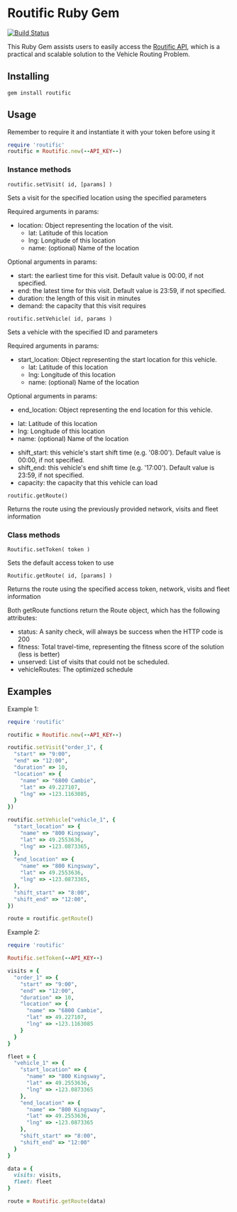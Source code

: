 Routific Ruby Gem
=================

[![Build Status](https://secure.travis-ci.org/asoesilo/routific-gem.png)](http://travis-ci.org/asoesilo/routific-gem)

This Ruby Gem assists users to easily access the [Routific API][1], which is a practical and scalable solution to the Vehicle Routing Problem.

  [1]: https://routific.com/developers

Installing
----------

`gem install routific`

Usage
-----
Remember to require it and instantiate it with your token before using it

```ruby
require 'routific'
routific = Routific.new(--API_KEY--)
```

### Instance methods

`routific.setVisit( id, [params] )`

Sets a visit for the specified location using the specified parameters

Required arguments in params:

- location: Object representing the location of the visit.
  + lat: Latitude of this location
  + lng: Longitude of this location
  + name: (optional) Name of the location

Optional arguments in params:

 - start: the earliest time for this visit. Default value is 00:00, if not specified.
 - end: the latest time for this visit. Default value is    23:59, if not specified.
 - duration: the length of this visit in minutes
 - demand: the capacity that this visit requires

`routific.setVehicle( id, params )`

Sets a vehicle with the specified ID and parameters

Required arguments in params:

- start_location: Object representing the start location for this vehicle.
  + lat: Latitude of this location
  + lng: Longitude of this location
  + name: (optional) Name of the location

Optional arguments in params:

 - end_location: Object representing the end location for this vehicle.
  + lat: Latitude of this location
  + lng: Longitude of this location
  + name: (optional) Name of the location

 - shift_start: this vehicle's start shift time (e.g. '08:00'). Default value is 00:00, if not specified.
 - shift_end: this vehicle's end shift time (e.g. '17:00'). Default value is 23:59, if not specified.
 - capacity: the capacity that this vehicle can load

`routific.getRoute()`

Returns the route using the previously provided network, visits and fleet information


### Class methods

`Routific.setToken( token )`

Sets the default access token to use

`Routific.getRoute( id, [params] )`

Returns the route using the specified access token, network, visits and fleet information


Both getRoute functions return the Route object, which has the following attributes:

 - status: A sanity check, will always be success when the HTTP code is 200
 - fitness: Total travel-time, representing the fitness score of the solution (less is better)
 - unserved: List of visits that could not be scheduled.
 - vehicleRoutes: The optimized schedule

Examples
--------
Example 1:

```ruby
require 'routific'

routific = Routific.new(--API_KEY--)

routific.setVisit("order_1", {
  "start" => "9:00",
  "end" => "12:00",
  "duration" => 10,
  "location" => {
    "name" => "6800 Cambie",
    "lat" => 49.227107,
    "lng" => -123.1163085,
  }
})

routific.setVehicle("vehicle_1", {
  "start_location" => {
    "name" => "800 Kingsway",
    "lat" => 49.2553636,
    "lng" => -123.0873365,
  },
  "end_location" => {
    "name" => "800 Kingsway",
    "lat" => 49.2553636,
    "lng" => -123.0873365,
  },
  "shift_start" => "8:00",
  "shift_end" => "12:00",
})

route = routific.getRoute()
```

Example 2:

```ruby
require 'routific'

Routific.setToken(--API_KEY--)

visits = {
  "order_1" => {
    "start" => "9:00",
    "end" => "12:00",
    "duration" => 10,
    "location" => {
      "name" => "6800 Cambie",
      "lat" => 49.227107,
      "lng" => -123.1163085
    }
  }
}

fleet = {
  "vehicle_1" => {
    "start_location" => {
      "name" => "800 Kingsway",
      "lat" => 49.2553636,
      "lng" => -123.0873365
    },
    "end_location" => {
      "name" => "800 Kingsway",
      "lat" => 49.2553636,
      "lng" => -123.0873365
    },
    "shift_start" => "8:00",
    "shift_end" => "12:00"
  }
}

data = {
  visits: visits,
  fleet: fleet
}

route = Routific.getRoute(data)
```
